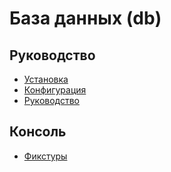 База данных (db)
===

## Руководство

* [Установка](install.md)
* [Конфигурация](config.md)
* [Руководство](guide.md)

## Консоль

* [Фикстуры](console-fixture.md)